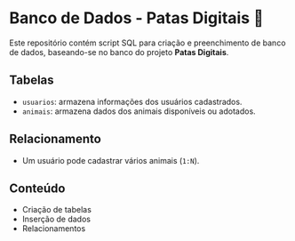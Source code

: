 # Banco de Dados - Patas Digitais 🐾

Este repositório contém script SQL para criação e preenchimento de banco de dados,
baseando-se no banco do projeto **Patas Digitais**.

## Tabelas

- `usuarios`: armazena informações dos usuários cadastrados.
- `animais`: armazena dados dos animais disponíveis ou adotados.

## Relacionamento

- Um usuário pode cadastrar vários animais (`1:N`).

## Conteúdo

- Criação de tabelas
- Inserção de dados
- Relacionamentos
